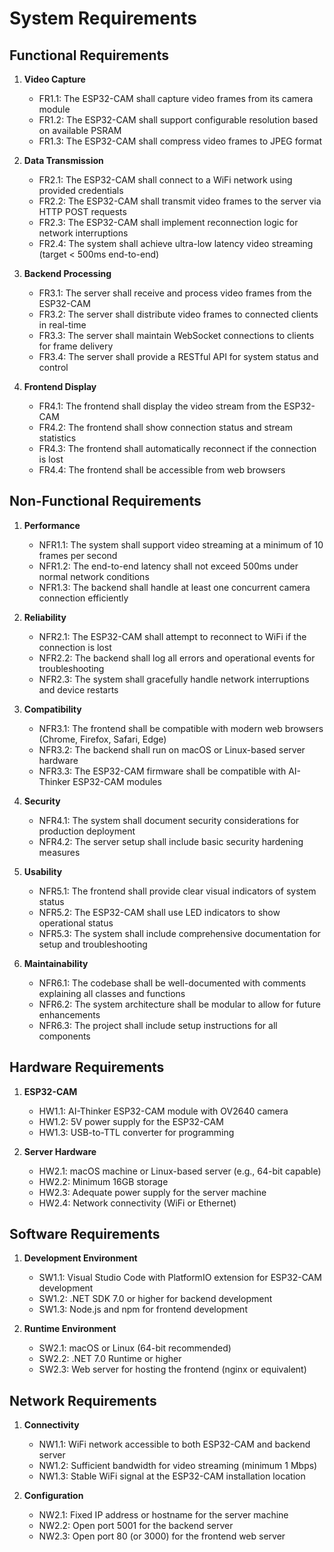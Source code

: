 # System Requirements

## Functional Requirements

1. **Video Capture**
   - FR1.1: The ESP32-CAM shall capture video frames from its camera module
   - FR1.2: The ESP32-CAM shall support configurable resolution based on available PSRAM
   - FR1.3: The ESP32-CAM shall compress video frames to JPEG format

2. **Data Transmission**
   - FR2.1: The ESP32-CAM shall connect to a WiFi network using provided credentials
   - FR2.2: The ESP32-CAM shall transmit video frames to the server via HTTP POST requests
   - FR2.3: The ESP32-CAM shall implement reconnection logic for network interruptions
   - FR2.4: The system shall achieve ultra-low latency video streaming (target < 500ms end-to-end)

3. **Backend Processing**
   - FR3.1: The server shall receive and process video frames from the ESP32-CAM
   - FR3.2: The server shall distribute video frames to connected clients in real-time
   - FR3.3: The server shall maintain WebSocket connections to clients for frame delivery
   - FR3.4: The server shall provide a RESTful API for system status and control

4. **Frontend Display**
   - FR4.1: The frontend shall display the video stream from the ESP32-CAM
   - FR4.2: The frontend shall show connection status and stream statistics
   - FR4.3: The frontend shall automatically reconnect if the connection is lost
   - FR4.4: The frontend shall be accessible from web browsers

## Non-Functional Requirements

1. **Performance**
   - NFR1.1: The system shall support video streaming at a minimum of 10 frames per second
   - NFR1.2: The end-to-end latency shall not exceed 500ms under normal network conditions
   - NFR1.3: The backend shall handle at least one concurrent camera connection efficiently

2. **Reliability**
   - NFR2.1: The ESP32-CAM shall attempt to reconnect to WiFi if the connection is lost
   - NFR2.2: The backend shall log all errors and operational events for troubleshooting
   - NFR2.3: The system shall gracefully handle network interruptions and device restarts

3. **Compatibility**
   - NFR3.1: The frontend shall be compatible with modern web browsers (Chrome, Firefox, Safari, Edge)
   - NFR3.2: The backend shall run on macOS or Linux-based server hardware
   - NFR3.3: The ESP32-CAM firmware shall be compatible with AI-Thinker ESP32-CAM modules

4. **Security**
   - NFR4.1: The system shall document security considerations for production deployment
   - NFR4.2: The server setup shall include basic security hardening measures

5. **Usability**
   - NFR5.1: The frontend shall provide clear visual indicators of system status
   - NFR5.2: The ESP32-CAM shall use LED indicators to show operational status
   - NFR5.3: The system shall include comprehensive documentation for setup and troubleshooting

6. **Maintainability**
   - NFR6.1: The codebase shall be well-documented with comments explaining all classes and functions
   - NFR6.2: The system architecture shall be modular to allow for future enhancements
   - NFR6.3: The project shall include setup instructions for all components

## Hardware Requirements

1. **ESP32-CAM**
   - HW1.1: AI-Thinker ESP32-CAM module with OV2640 camera
   - HW1.2: 5V power supply for the ESP32-CAM
   - HW1.3: USB-to-TTL converter for programming

2. **Server Hardware**
   - HW2.1: macOS machine or Linux-based server (e.g., 64-bit capable)
   - HW2.2: Minimum 16GB storage
   - HW2.3: Adequate power supply for the server machine
   - HW2.4: Network connectivity (WiFi or Ethernet)

## Software Requirements

1. **Development Environment**
   - SW1.1: Visual Studio Code with PlatformIO extension for ESP32-CAM development
   - SW1.2: .NET SDK 7.0 or higher for backend development
   - SW1.3: Node.js and npm for frontend development

2. **Runtime Environment**
   - SW2.1: macOS or Linux (64-bit recommended)
   - SW2.2: .NET 7.0 Runtime or higher
   - SW2.3: Web server for hosting the frontend (nginx or equivalent)

## Network Requirements

1. **Connectivity**
   - NW1.1: WiFi network accessible to both ESP32-CAM and backend server
   - NW1.2: Sufficient bandwidth for video streaming (minimum 1 Mbps)
   - NW1.3: Stable WiFi signal at the ESP32-CAM installation location

2. **Configuration**
   - NW2.1: Fixed IP address or hostname for the server machine
   - NW2.2: Open port 5001 for the backend server
   - NW2.3: Open port 80 (or 3000) for the frontend web server
